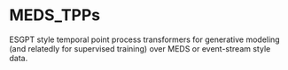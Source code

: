 # MEDS_TPPs

ESGPT style temporal point process transformers for generative modeling (and relatedly for supervised training) over MEDS or event-stream style data.
